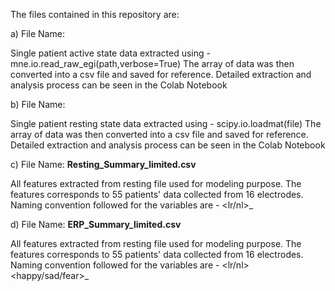 The files contained in this repository are:

a) File Name:

Single patient active state data extracted using - mne.io.read_raw_egi(path,verbose=True)
The array of data was then converted into a csv file and saved for reference. Detailed extraction and analysis process can be seen in the Colab Notebook

b) File Name: 

Single patient resting state data extracted using - scipy.io.loadmat(file)
The array of data was then converted into a csv file and saved for reference. Detailed extraction and analysis process can be seen in the Colab Notebook

c) File Name: **Resting_Summary_limited.csv** 

All features extracted from resting file used for modeling purpose. The features corresponds to 55 patients' data collected from 16 electrodes.
Naming convention followed for the variables are - <lr/nl>_<feature>_<resting>_<electode number>

d) File Name: **ERP_Summary_limited.csv**
  
All features extracted from resting file used for modeling purpose. The features corresponds to 55 patients' data collected from 16 electrodes.
Naming convention followed for the variables are - <lr/nl>_<feature>_<happy/sad/fear>_<electode number>

